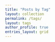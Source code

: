 ```yaml
---
title: "Posts by Tag"
layout: collection
permalink: /tags/
layout: tags
author_profile: true
entries_layout: grid
---
```

